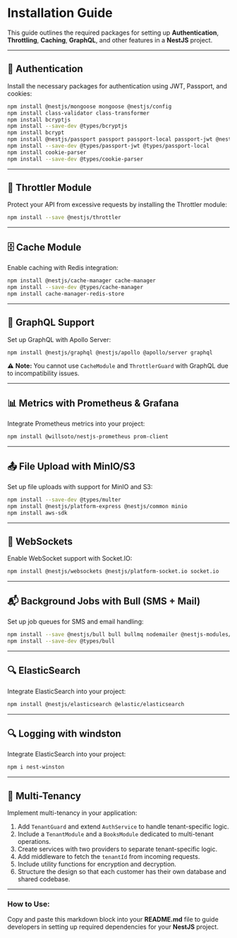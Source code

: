 # Installation Guide

This guide outlines the required packages for setting up **Authentication**, **Throttling**, **Caching**, **GraphQL**, and other features in a **NestJS** project.

---

## 🔐 Authentication
Install the necessary packages for authentication using JWT, Passport, and cookies:

```bash
npm install @nestjs/mongoose mongoose @nestjs/config
npm install class-validator class-transformer
npm install bcryptjs
npm install --save-dev @types/bcryptjs
npm install bcrypt
npm install @nestjs/passport passport passport-local passport-jwt @nestjs/jwt
npm install --save-dev @types/passport-jwt @types/passport-local
npm install cookie-parser
npm install --save-dev @types/cookie-parser
```

---

## 🚦 Throttler Module
Protect your API from excessive requests by installing the Throttler module:

```bash
npm install --save @nestjs/throttler
```

---

## 🗄️ Cache Module
Enable caching with Redis integration:

```bash
npm install @nestjs/cache-manager cache-manager
npm install --save-dev @types/cache-manager
npm install cache-manager-redis-store
```

---

## 🚀 GraphQL Support
Set up GraphQL with Apollo Server:

```bash
npm install @nestjs/graphql @nestjs/apollo @apollo/server graphql
```

⚠️ **Note:** You cannot use `CacheModule` and `ThrottlerGuard` with GraphQL due to incompatibility issues.

---

## 📊 Metrics with Prometheus & Grafana
Integrate Prometheus metrics into your project:

```bash
npm install @willsoto/nestjs-prometheus prom-client
```

---

## 📤 File Upload with MinIO/S3
Set up file uploads with support for MinIO and S3:

```bash
npm install --save-dev @types/multer
npm install @nestjs/platform-express @nestjs/common minio
npm install aws-sdk
```

---

## 📡 WebSockets
Enable WebSocket support with Socket.IO:

```bash
npm install @nestjs/websockets @nestjs/platform-socket.io socket.io
```

---

## 📬 Background Jobs with Bull (SMS + Mail)
Set up job queues for SMS and email handling:

```bash
npm install --save @nestjs/bull bull bullmq nodemailer @nestjs-modules/mailer twilio
npm install --save-dev @types/bull
```

---

## 🔍 ElasticSearch
Integrate ElasticSearch into your project:

```bash
npm install @nestjs/elasticsearch @elastic/elasticsearch
```

---

## 🔍 Logging with windston
Integrate ElasticSearch into your project:

```bash
npm i nest-winston
```

---

## 🏢 Multi-Tenancy
Implement multi-tenancy in your application:

1. Add `TenantGuard` and extend `AuthService` to handle tenant-specific logic.
2. Include a `TenantModule` and a `BooksModule` dedicated to multi-tenant operations.
3. Create services with two providers to separate tenant-specific logic.
4. Add middleware to fetch the `tenantId` from incoming requests.
5. Include utility functions for encryption and decryption.
6. Structure the design so that each customer has their own database and shared codebase.

---

### How to Use:
Copy and paste this markdown block into your **README.md** file to guide developers in setting up required dependencies for your **NestJS** project.
